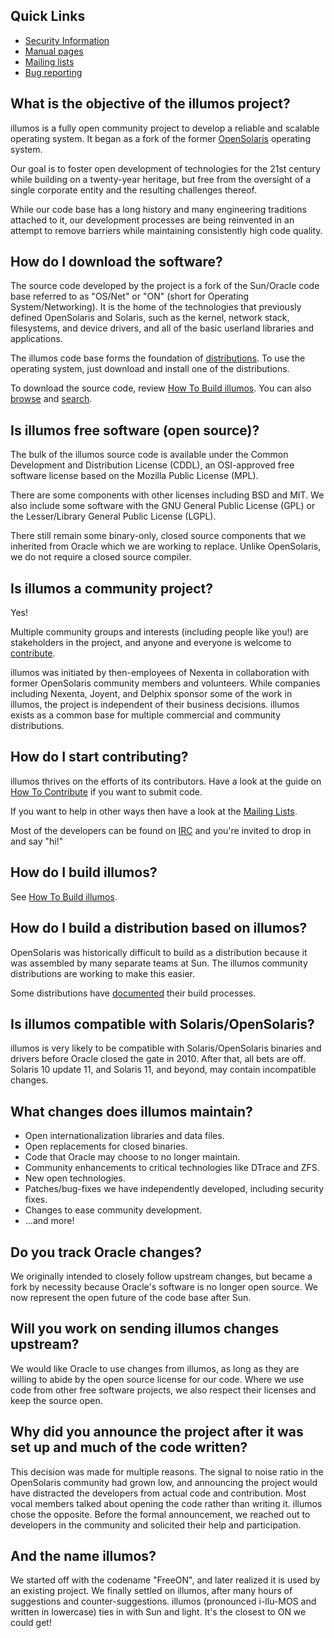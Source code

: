 ## Quick Links

* [Security Information](../security/index.md)
* [Manual pages](http://illumos.org/man)
* [Mailing lists](../community/lists.md)
* [Bug reporting](../user-guide/bugs.md)

## What is the objective of the illumos project?

illumos is a fully open community project to develop a reliable and scalable
operating system. It began as a fork of the former
[OpenSolaris](https://en.wikipedia.org/wiki/OpenSolaris) operating system.

Our goal is to foster open development of technologies for the 21st century
while building on a twenty-year heritage, but free from the oversight of a
single corporate entity and the resulting challenges thereof.

While our code base has a long history and many engineering traditions attached
to it, our development processes are being reinvented in an attempt to remove
barriers while maintaining consistently high code quality.

## How do I download the software?

The source code developed by the project is a fork of the Sun/Oracle code base
referred to as "OS/Net" or "ON" (short for Operating System/Networking). It is
the home of the technologies that previously defined OpenSolaris and Solaris,
such as the kernel, network stack, filesystems, and device drivers, and all of
the basic userland libraries and applications.

The illumos code base forms the foundation of [distributions](distro.md).
To use the operating system, just download and install one of the
distributions.

To download the source code, review [How To Build
illumos](../developers/index.md). You can also
[browse](https://github.com/illumos/illumos-gate) and
[search](http://src.illumos.org).

## Is illumos free software (open source)?

The bulk of the illumos source code is available under the Common Development
and Distribution License (CDDL), an OSI-approved free software license based on
the Mozilla Public License (MPL).

There are some components with other licenses including BSD and MIT. We also
include some software with the GNU General Public License (GPL) or the
Lesser/Library General Public License (LGPL).

There still remain some binary-only, closed source components that we inherited
from Oracle which we are working to replace. Unlike OpenSolaris, we do not
require a closed source compiler.

## Is illumos a community project?

Yes!

Multiple community groups and interests (including people like you!) are
stakeholders in the project, and anyone and everyone is welcome to
[contribute](../contributing/index.md).

illumos was initiated by then-employees of Nexenta in collaboration with former
OpenSolaris community members and volunteers. While companies including
Nexenta, Joyent, and Delphix sponsor some of the work in illumos, the project
is independent of their business decisions. illumos exists as a common base for
multiple commercial and community distributions.

## How do I start contributing?

illumos thrives on the efforts of its contributors. Have a look at the guide on
[How To Contribute](../contributing/index.md) if you want to submit code.

If you want to help in other ways then have a look at the [Mailing
Lists](../community/lists.md).

Most of the developers can be found on [IRC](../community/index.md#irc-channels)
and you're invited to drop in and say "hi!"

## How do I build illumos?

See [How To Build illumos](../developers/index.md).

## How do I build a distribution based on illumos?

OpenSolaris was historically difficult to build as a distribution because it
was assembled by many separate teams at Sun. The illumos community
distributions are working to make this easier.

Some distributions have
[documented](https://www.omniosce.org/dev/build_instructions.html) their build
processes.

## Is illumos compatible with Solaris/OpenSolaris?

illumos is very likely to be compatible with Solaris/OpenSolaris binaries and
drivers before Oracle closed the gate in 2010. After that, all bets are off.
Solaris 10 update 11, and Solaris 11, and beyond, may contain incompatible
changes.

## What changes does illumos maintain?

* Open internationalization libraries and data files.
* Open replacements for closed binaries.
* Code that Oracle may choose to no longer maintain.
* Community enhancements to critical technologies like DTrace and ZFS.
* New open technologies.
* Patches/bug-fixes we have independently developed, including security fixes.
* Changes to ease community development.
* ...and more!

## Do you track Oracle changes?

We originally intended to closely follow upstream changes, but became a fork by
necessity because Oracle's software is no longer open source. We now represent
the open future of the code base after Sun.

## Will you work on sending illumos changes upstream?

We would like Oracle to use changes from illumos, as long as they are willing
to abide by the open source license for our code. Where we use code from other
free software projects, we also respect their licenses and keep the source
open.

## Why did you announce the project after it was set up and much of the code written?

This decision was made for multiple reasons. The signal to noise ratio in the
OpenSolaris community had grown low, and announcing the project would have
distracted the developers from actual code and contribution. Most vocal members
talked about opening the code rather than writing it. illumos chose the
opposite. Before the formal announcement, we reached out to developers in the
community and solicited their help and participation.

## And the name illumos?

We started off with the codename "FreeON", and later realized it is used by an
existing project. We finally settled on illumos, after many hours of
suggestions and counter-suggestions. illumos (pronounced i-llu-MOS and written
in lowercase) ties in with Sun and light. It's the closest to ON we could get!
